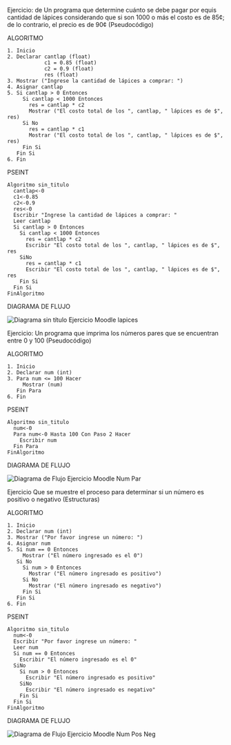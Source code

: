 Ejercicio: de Un programa que determine cuánto se debe pagar por equis cantidad de lápices considerando que si son 1000 o más el costo es de 85¢; de lo contrario, el precio es de 90¢ (Pseudocódigo)

ALGORITMO

    1. Inicio
    2. Declarar cantlap (float)
                c1 = 0.85 (float)
                c2 = 0.9 (float)
                res (float)
    3. Mostrar ("Ingrese la cantidad de lápices a comprar: ")
    4. Asignar cantlap
    5. Si cantlap > 0 Entonces
         Si cantlap < 1000 Entonces
           res = cantlap * c2
           Mostrar ("El costo total de los ", cantlap, " lápices es de $", res)
         Si No
           res = cantlap * c1
           Mostrar ("El costo total de los ", cantlap, " lápices es de $", res)
         Fin Si
       Fin Si
    6. Fin
    
PSEINT

    Algoritmo sin_titulo
      cantlap<-0
      c1<-0.85
      c2<-0.9
      res<-0
      Escribir "Ingrese la cantidad de lápices a comprar: "
      Leer cantlap
      Si cantlap > 0 Entonces
        Si cantlap < 1000 Entonces
          res = cantlap * c2
          Escribir "El costo total de los ", cantlap, " lápices es de $", res
        SiNo
          res = cantlap * c1
          Escribir "El costo total de los ", cantlap, " lápices es de $", res
        Fin Si
      Fin Si
    FinAlgoritmo
  
DIAGRAMA DE FLUJO

![Diagrama sin título Ejercicio Moodle lapices](https://user-images.githubusercontent.com/113545645/192903462-2f4a5ae4-5195-4159-82e1-8a480499097e.jpg)


Ejercicio: Un programa que imprima los números pares que se encuentran entre 0 y 100 (Pseudocódigo)

ALGORITMO

    1. Inicio
    2. Declarar num (int)
    3. Para num <= 100 Hacer
         Mostrar (num)
       Fin Para
    6. Fin

PSEINT

    Algoritmo sin_titulo
      num<-0
      Para num<-0 Hasta 100 Con Paso 2 Hacer
        Escribir num
      Fin Para
    FinAlgoritmo

DIAGRAMA DE FLUJO

![Diagrama de Flujo Ejercicio Moodle Num Par](https://user-images.githubusercontent.com/113545645/192903055-8091cf93-7b5f-4413-9f6f-9d4b22fce639.jpg)


Ejercicio Que se muestre el proceso  para determinar si un número es positivo o negativo (Estructuras)

ALGORITMO

    1. Inicio
    2. Declarar num (int)
    3. Mostrar ("Por favor ingrese un número: ")
    4. Asignar num
    5. Si num == 0 Entonces
         Mostrar ("El número ingresado es el 0")
       Si No
         Si num > 0 Entonces
           Mostrar ("El número ingresado es positivo")
         Si No
           Mostrar ("El número ingresado es negativo")
         Fin Si
       Fin Si
    6. Fin
    
PSEINT

    Algoritmo sin_titulo
      num<-0
      Escribir "Por favor ingrese un número: "
      Leer num
      Si num == 0 Entonces
        Escribir "El número ingresado es el 0"
      SiNo
        Si num > 0 Entonces
          Escribir "El número ingresado es positivo"
        SiNo
          Escribir "El número ingresado es negativo"
        Fin Si
      Fin Si
    FinAlgoritmo

DIAGRAMA DE FLUJO

![Diagrama de Flujo Ejercicio Moodle Num Pos Neg](https://user-images.githubusercontent.com/113545645/192902882-d231a220-ad7c-4b71-9eb8-e466711cb3ba.jpg)

